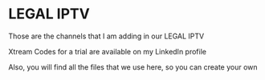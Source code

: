 # LEGAL IPTV

Those are the channels that I am adding in our LEGAL IPTV

Xtream Codes for a trial are available on my LinkedIn profile

Also, you will find all the files that we use here, so you can create your own

